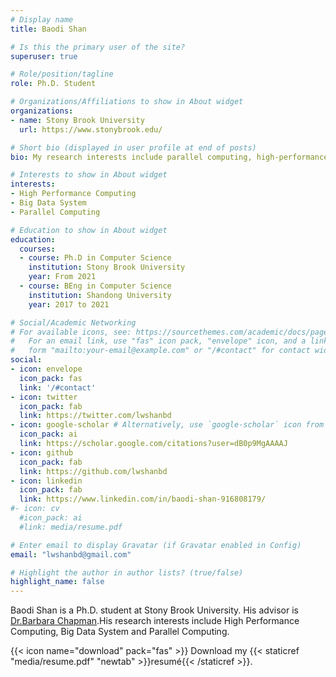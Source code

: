 ```yaml
---
# Display name
title: Baodi Shan

# Is this the primary user of the site?
superuser: true

# Role/position/tagline
role: Ph.D. Student

# Organizations/Affiliations to show in About widget
organizations:
- name: Stony Brook University
  url: https://www.stonybrook.edu/

# Short bio (displayed in user profile at end of posts)
bio: My research interests include parallel computing, high-performance computing and distributed computing.

# Interests to show in About widget
interests:
- High Performance Computing
- Big Data System
- Parallel Computing

# Education to show in About widget
education:
  courses:
  - course: Ph.D in Computer Science
    institution: Stony Brook University
    year: From 2021
  - course: BEng in Computer Science
    institution: Shandong University
    year: 2017 to 2021

# Social/Academic Networking
# For available icons, see: https://sourcethemes.com/academic/docs/page-builder/#icons
#   For an email link, use "fas" icon pack, "envelope" icon, and a link in the
#   form "mailto:your-email@example.com" or "/#contact" for contact widget.
social:
- icon: envelope
  icon_pack: fas
  link: '/#contact'
- icon: twitter
  icon_pack: fab
  link: https://twitter.com/lwshanbd
- icon: google-scholar # Alternatively, use `google-scholar` icon from `ai` icon pack
  icon_pack: ai
  link: https://scholar.google.com/citations?user=dB0p9MgAAAAJ
- icon: github
  icon_pack: fab
  link: https://github.com/lwshanbd
- icon: linkedin
  icon_pack: fab
  link: https://www.linkedin.com/in/baodi-shan-916808179/
#- icon: cv
  #icon_pack: ai
  #link: media/resume.pdf

# Enter email to display Gravatar (if Gravatar enabled in Config)
email: "lwshanbd@gmail.com"

# Highlight the author in author lists? (true/false)
highlight_name: false
---
```


Baodi Shan is a Ph.D. student at Stony Brook University. His advisor is [Dr.Barbara Chapman](https://www.cs.stonybrook.edu/people/faculty/BarbaraChapman).His research interests include High Performance Computing, Big Data System and Parallel Computing.

{{< icon name="download" pack="fas" >}} Download my {{< staticref "media/resume.pdf" "newtab" >}}resumé{{< /staticref >}}.
